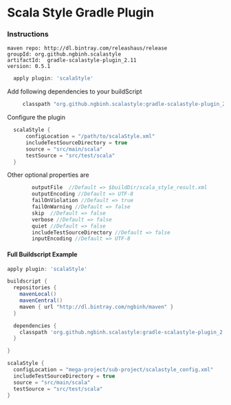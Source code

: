 # Scala Style Gradle Plugin

### Instructions

```
maven repo: http://dl.bintray.com/releashaus/release
groupId: org.github.ngbinh.scalastyle
artifactId:  gradle-scalastyle-plugin_2.11
version: 0.5.1
```

```groovy
  apply plugin: 'scalaStyle'
```

Add following dependencies to your buildScript

```groovy
     classpath "org.github.ngbinh.scalastyle:gradle-scalastyle-plugin_2.11:0.5.1"
```

Configure the plugin

```groovy
  scalaStyle {
      configLocation = "/path/to/scalaStyle.xml"
      includeTestSourceDirectory = true
      source = "src/main/scala"
      testSource = "src/test/scala"
  }

```

Other optional properties are

```groovy
        outputFile  //Default => $buildDir/scala_style_result.xml
        outputEncoding //Default => UTF-8
        failOnViolation //Default => true
        failOnWarning //Default => false
        skip  //Default => false
        verbose //Default => false
        quiet //Default => false
        includeTestSourceDirectory //Default => false
        inputEncoding //Default => UTF-8
```

#### Full Buildscript Example
```groovy
apply plugin: 'scalaStyle'

buildscript {
  repositories {
    mavenLocal()
    mavenCentral()
    maven { url "http://dl.bintray.com/ngbinh/maven" }
  }

  dependencies {
    classpath 'org.github.ngbinh.scalastyle:gradle-scalastyle-plugin_2.11:0.5.1'
  }

}

scalaStyle {
  configLocation = "mega-project/sub-project/scalastyle_config.xml"
  includeTestSourceDirectory = true
  source = "src/main/scala"
  testSource = "src/test/scala"
}
```
